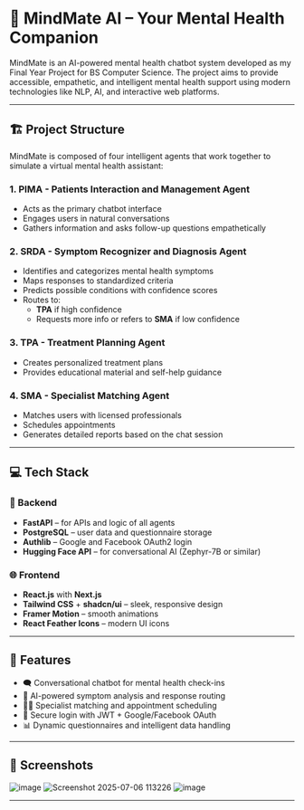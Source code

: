 # 🧠 MindMate AI – Your Mental Health Companion

MindMate is an AI-powered mental health chatbot system developed as my Final Year Project for BS Computer Science. The project aims to provide accessible, empathetic, and intelligent mental health support using modern technologies like NLP, AI, and interactive web platforms.

---

## 🏗️ Project Structure

MindMate is composed of four intelligent agents that work together to simulate a virtual mental health assistant:

### 1. **PIMA** - Patients Interaction and Management Agent
- Acts as the primary chatbot interface
- Engages users in natural conversations
- Gathers information and asks follow-up questions empathetically

### 2. **SRDA** - Symptom Recognizer and Diagnosis Agent
- Identifies and categorizes mental health symptoms
- Maps responses to standardized criteria
- Predicts possible conditions with confidence scores
- Routes to:
  - **TPA** if high confidence
  - Requests more info or refers to **SMA** if low confidence

### 3. **TPA** - Treatment Planning Agent
- Creates personalized treatment plans
- Provides educational material and self-help guidance

### 4. **SMA** - Specialist Matching Agent
- Matches users with licensed professionals
- Schedules appointments
- Generates detailed reports based on the chat session

---

## 💻 Tech Stack

### 🧠 Backend
- **FastAPI** – for APIs and logic of all agents
- **PostgreSQL** – user data and questionnaire storage
- **Authlib** – Google and Facebook OAuth2 login
- **Hugging Face API** – for conversational AI (Zephyr-7B or similar)

### 🌐 Frontend
- **React.js** with **Next.js**
- **Tailwind CSS** + **shadcn/ui** – sleek, responsive design
- **Framer Motion** – smooth animations
- **React Feather Icons** – modern UI icons

---

## 🚀 Features

- 🗨️ Conversational chatbot for mental health check-ins  
- 🤖 AI-powered symptom analysis and response routing  
- 🧑‍⚕️ Specialist matching and appointment scheduling  
- 🔐 Secure login with JWT + Google/Facebook OAuth  
- 📊 Dynamic questionnaires and intelligent data handling  

---

## 📸 Screenshots

![image](https://github.com/user-attachments/assets/77b572d8-6c1f-4043-b47c-d1ceec960c8e)
![Screenshot 2025-07-06 113226](https://github.com/user-attachments/assets/e59f3a62-8537-4907-9629-ae51ef665085)
![image](https://github.com/user-attachments/assets/0ab26478-48f1-4770-91c9-178652551114)



---

